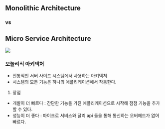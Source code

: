 ## Monolithic Architecture

### vs

## Micro Service Architecture

![](https://media.vlpt.us/images/sangmin7648/post/94457c1f-d643-480c-a1b2-dcfe1f569737/image.png)

### 모놀리식 아키텍처

- 전통적인 서버 사이드 시스템에서 사용하는 아키텍쳐
- 시스템의 모든 기능은 하나의 애플리케이션에서 작동한다.

1. 장점

- 개발이 더 빠르다 : 간단한 기능을 가진 애플리케이션으로 시작해 점점 기능을 추가할 수 있다.
- 성능이 더 좋다 : 마이크로 서비스와 달리 api 들을 통해 통신하는 오버헤드가 없어 빠르다.
